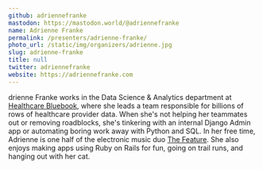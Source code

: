 ```yaml
---
github: adriennefranke
mastodon: https://mastodon.world/@adriennefranke
name: Adrienne Franke
permalink: /presenters/adrienne-franke/
photo_url: /static/img/organizers/adrienne.jpg
slug: adrienne-franke
title: null
twitter: adriennefranke
website: https://adriennefranke.com
---
```


drienne Franke works in the Data Science & Analytics department at [Healthcare Bluebook](https://www.healthcarebluebook.com/), where she leads a team responsible for billions of rows of healthcare provider data. When she's not helping her teammates out or removing roadblocks, she's tinkering with an internal Django Admin app or automating boring work away with Python and SQL. In her free time, Adrienne is one half of the electronic music duo [The Feature](https://thefeaturemusic.bandcamp.com/). She also enjoys making apps using Ruby on Rails for fun, going on trail runs, and hanging out with her cat.
